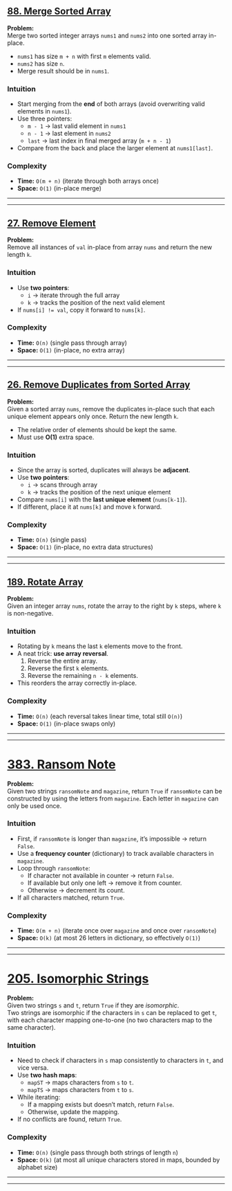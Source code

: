 ## [88. Merge Sorted Array](https://leetcode.com/problems/merge-sorted-array/description/?envType=study-plan-v2&envId=top-interview-150)

**Problem:**  
Merge two sorted integer arrays `nums1` and `nums2` into one sorted array in-place.  
- `nums1` has size `m + n` with first `m` elements valid.  
- `nums2` has size `n`.  
- Merge result should be in `nums1`.  

### Intuition  
- Start merging from the **end** of both arrays (avoid overwriting valid elements in `nums1`).  
- Use three pointers:  
  - `m - 1` → last valid element in `nums1`  
  - `n - 1` → last element in `nums2`  
  - `last` → last index in final merged array (`m + n - 1`)  
- Compare from the back and place the larger element at `nums1[last]`.  

### Complexity  
- **Time:** `O(m + n)` (iterate through both arrays once)  
- **Space:** `O(1)` (in-place merge)  

---
---

## [27. Remove Element](https://leetcode.com/problems/remove-element/?envType=study-plan-v2&envId=top-interview-150)

**Problem:**  
Remove all instances of `val` in-place from array `nums` and return the new length `k`.

### Intuition  
- Use **two pointers**:  
  - `i` → iterate through the full array  
  - `k` → tracks the position of the next valid element  
- If `nums[i] != val`, copy it forward to `nums[k]`.  

### Complexity  
- **Time:** `O(n)` (single pass through array)  
- **Space:** `O(1)` (in-place, no extra array)  

---
---

## [26. Remove Duplicates from Sorted Array](https://leetcode.com/problems/remove-duplicates-from-sorted-array/description/?envType=study-plan-v2&envId=top-interview-150)

**Problem:**  
Given a sorted array `nums`, remove the duplicates in-place such that each unique element appears only once. Return the new length `k`.  
- The relative order of elements should be kept the same.  
- Must use **O(1)** extra space.  

### Intuition  
- Since the array is sorted, duplicates will always be **adjacent**.  
- Use **two pointers**:  
  - `i` → scans through array  
  - `k` → tracks the position of the next unique element  
- Compare `nums[i]` with the **last unique element** (`nums[k-1]`).  
- If different, place it at `nums[k]` and move `k` forward.  

### Complexity  
- **Time:** `O(n)` (single pass)  
- **Space:** `O(1)` (in-place, no extra data structures)  

---
---

## [189. Rotate Array](https://leetcode.com/problems/rotate-array/description/?envType=study-plan-v2&envId=top-interview-150)

**Problem:**  
Given an integer array `nums`, rotate the array to the right by `k` steps, where `k` is non-negative.  

### Intuition  
- Rotating by `k` means the last `k` elements move to the front.  
- A neat trick: **use array reversal**.  
  1. Reverse the entire array.  
  2. Reverse the first `k` elements.  
  3. Reverse the remaining `n - k` elements.  
- This reorders the array correctly in-place.  

### Complexity  
- **Time:** `O(n)` (each reversal takes linear time, total still `O(n)`)  
- **Space:** `O(1)` (in-place swaps only)  

---
---

# [383. Ransom Note](https://leetcode.com/problems/ransom-note/?envType=study-plan-v2&envId=top-interview-150)

**Problem:**  
Given two strings `ransomNote` and `magazine`, return `True` if `ransomNote` can be constructed by using the letters from `magazine`. Each letter in `magazine` can only be used once.  

### Intuition  
- First, if `ransomNote` is longer than `magazine`, it’s impossible → return `False`.  
- Use a **frequency counter** (dictionary) to track available characters in `magazine`.  
- Loop through `ransomNote`:  
  - If character not available in counter → return `False`.  
  - If available but only one left → remove it from counter.  
  - Otherwise → decrement its count.  
- If all characters matched, return `True`.  

### Complexity  
- **Time:** `O(m + n)` (iterate once over `magazine` and once over `ransomNote`)  
- **Space:** `O(k)` (at most 26 letters in dictionary, so effectively `O(1)`)  

---
---

# [205. Isomorphic Strings](https://leetcode.com/problems/isomorphic-strings/description/?envType=study-plan-v2&envId=top-interview-150)

**Problem:**  
Given two strings `s` and `t`, return `True` if they are *isomorphic*.  
Two strings are isomorphic if the characters in `s` can be replaced to get `t`, with each character mapping one-to-one (no two characters map to the same character).

### Intuition  
- Need to check if characters in `s` map consistently to characters in `t`, and vice versa.  
- Use **two hash maps**:  
  - `mapST` → maps characters from `s` to `t`.  
  - `mapTS` → maps characters from `t` to `s`.  
- While iterating:  
  - If a mapping exists but doesn’t match, return `False`.  
  - Otherwise, update the mapping.  
- If no conflicts are found, return `True`.

### Complexity  
- **Time:** `O(n)` (single pass through both strings of length `n`)  
- **Space:** `O(k)` (at most all unique characters stored in maps, bounded by alphabet size)  

---
---
